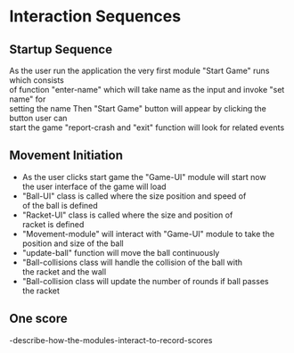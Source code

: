 # Interaction Sequences

## Startup Sequence

As the user run the application the very first module "Start Game"
runs which consists  
of function "enter-name" which will take name as the input and invoke
"set name" for  
setting the name Then "Start Game" button will appear by
clicking the button user can  
start the game "report-crash and "exit" function
will look for related events

## Movement Initiation

* As the user clicks start game the "Game-UI" module will start now  
the user interface of the game will load
* "Ball-UI" class is called where the size position and speed of  
of the ball is defined
* "Racket-UI" class is called where the size and position of  
racket is defined
* "Movement-module" will interact with "Game-UI" module to take the  
position and size of the ball
* "update-ball" function will move the ball continuously  
* "Ball-collisions class will handle the collision of the ball with  
the racket and the wall
* "Ball-collision class will update the number of rounds if ball passes  
the racket

## One score

-describe-how-the-modules-interact-to-record-scores
